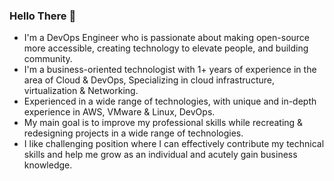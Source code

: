 ### Hello There 👋

- I'm a DevOps Engineer who is passionate about making open-source more accessible, creating technology to elevate people, and building community. 
- I'm a business-oriented technologist with 1+ years of experience in the area of Cloud & DevOps, Specializing in cloud infrastructure, virtualization & Networking.
- Experienced in a wide range of technologies, with unique and in-depth experience in AWS, VMware & Linux, DevOps.
- My main goal is to improve my professional skills while recreating & redesigning projects in a wide range of technologies.
- I like challenging position where I can effectively contribute my technical skills and help me grow as an individual and acutely gain business knowledge.
